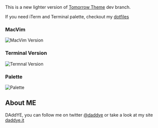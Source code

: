 This is a new lighter version of [Tomorrow Theme](https://github.com/chriskempson/tomorrow-theme/tree/dev) dev branch.

If you need iTerm and Terminal palette, checkout my [dotfiles](https://github.com/DAddYE/dotfiles)

### MacVim

![MacVim Version](http://f.cl.ly/items/3a2H2O2T2X3A390o063T/tomorrow.macvim.png)

### Terminal Version

![Termnal Version](http://f.cl.ly/items/2F2T3U1U080m2M1k110B/tomorrow.term.png)

### Palette

![Palette](http://f.cl.ly/items/273M001t1B1h3E360I2W/Tomorrow.png)

## About ME

DAddYE, you can follow me on twitter [@daddye](http://twitter.com/daddye) or take a look at my site [daddye.it](http://www.daddye.it)
